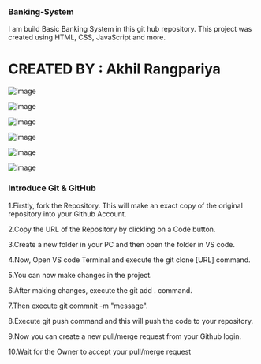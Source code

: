 
### Banking-System


I am build Basic Banking System in this git hub repository. This project was created using HTML, CSS, JavaScript and more. 

# CREATED BY : Akhil Rangpariya 

![image](https://user-images.githubusercontent.com/99761772/209708332-caab7369-8614-4998-bf6d-4d16f35aad85.png)

![image](https://user-images.githubusercontent.com/99761772/209708434-bc1f47d1-3fbb-411b-85d1-b3b1f3a382a8.png)

![image](https://user-images.githubusercontent.com/99761772/209708510-8d3bd421-020a-4521-a676-a44e65358d25.png)

![image](https://user-images.githubusercontent.com/99761772/209708594-eff7db93-3e18-4361-b4e3-91f749a7c5b0.png)

![image](https://user-images.githubusercontent.com/99761772/209708660-906f7441-e9c6-4f67-be45-ea1770df4866.png)

![image](https://user-images.githubusercontent.com/99761772/209708740-aeda29df-386c-463c-9937-b31e98fb8604.png)

### Introduce Git & GitHub
1.Firstly, fork the Repository. This will make an exact copy of the original repository into your Github Account.

2.Copy the URL of the Repository by clickling on a Code button.

3.Create a new folder in your PC and then open the folder in VS code.

4.Now, Open VS code Terminal and execute the git clone [URL] command.

5.You can now make changes in the project.

6.After making changes, execute the git add . command.

7.Then execute git commnit -m "message".

8.Execute git push command and this will push the code to your repository.

9.Now you can create a new pull/merge request from your Github login.

10.Wait for the Owner to accept your pull/merge request
